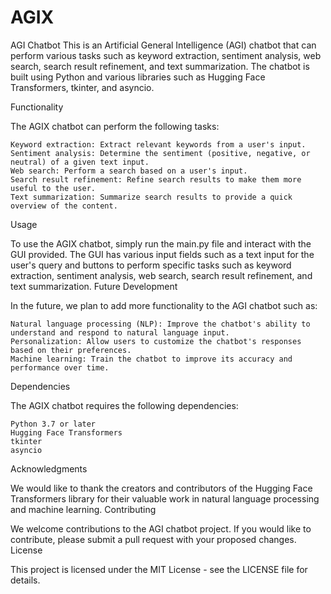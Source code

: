 # AGIX
AGI Chatbot  This is an Artificial General Intelligence (AGI) chatbot that can perform various tasks such as keyword extraction, sentiment analysis, web search, search result refinement, and text summarization. The chatbot is built using Python and various libraries such as Hugging Face Transformers, tkinter, and asyncio.

Functionality

The AGIX chatbot can perform the following tasks:

    Keyword extraction: Extract relevant keywords from a user's input.
    Sentiment analysis: Determine the sentiment (positive, negative, or neutral) of a given text input.
    Web search: Perform a search based on a user's input.
    Search result refinement: Refine search results to make them more useful to the user.
    Text summarization: Summarize search results to provide a quick overview of the content.

Usage

To use the AGIX chatbot, simply run the main.py file and interact with the GUI provided. The GUI has various input fields such as a text input for the user's query and buttons to perform specific tasks such as keyword extraction, sentiment analysis, web search, search result refinement, and text summarization.
Future Development

In the future, we plan to add more functionality to the AGI chatbot such as:

    Natural language processing (NLP): Improve the chatbot's ability to understand and respond to natural language input.
    Personalization: Allow users to customize the chatbot's responses based on their preferences.
    Machine learning: Train the chatbot to improve its accuracy and performance over time.

Dependencies

The AGIX chatbot requires the following dependencies:

    Python 3.7 or later
    Hugging Face Transformers
    tkinter
    asyncio

Acknowledgments

We would like to thank the creators and contributors of the Hugging Face Transformers library for their valuable work in natural language processing and machine learning.
Contributing

We welcome contributions to the AGI chatbot project. If you would like to contribute, please submit a pull request with your proposed changes.
License

This project is licensed under the MIT License - see the LICENSE file for details.
